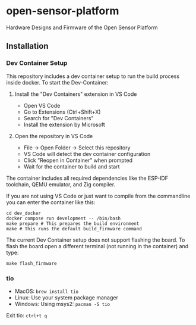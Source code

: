 # open-sensor-platform
Hardware Designs and Firmware of the Open Sensor Platform


## Installation

### Dev Container Setup
This repository includes a dev container setup to run the build process inside docker.
To start the Dev-Container:

1. Install the "Dev Containers" extension in VS Code
   - Open VS Code
   - Go to Extensions (Ctrl+Shift+X)
   - Search for "Dev Containers"
   - Install the extension by Microsoft

2. Open the repository in VS Code
   - File -> Open Folder -> Select this repository
   - VS Code will detect the dev container configuration
   - Click "Reopen in Container" when prompted
   - Wait for the container to build and start

The container includes all required dependencies like the ESP-IDF toolchain, QEMU emulator, and Zig compiler.

If you are not using VS Code or just want to compile from the commandline you can enter the container like this:
```
cd dev_docker
docker compose run development -- /bin/bash
make prepare # This prepares the build environment
make # This runs the default build_firmware command
```
The current Dev Container setup does not support flashing the board.
To flash the board open a different terminal (not running in the container) and type:
```
make flash_firmware
```

### tio
- MacOS: `brew install tio`
- Linux: Use your system package manager
- Windows: Using msys2: `pacman -S tio`

Exit tio: `ctrl+t q`

